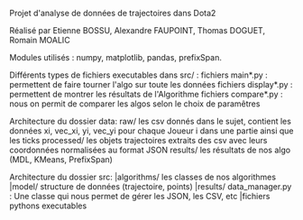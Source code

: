 Projet d'analyse de données de trajectoires dans Dota2

Réalisé par Etienne BOSSU, Alexandre FAUPOINT, Thomas DOGUET, Romain MOALIC


Modules utilisés : numpy, matplotlib, pandas, prefixSpan.


Différents types de fichiers executables dans src/ :
    fichiers main*.py : permettent de faire tourner l'algo sur toute les données
    fichiers display*.py : permettent de montrer les résultats de l'Algorithme
    fichiers compare*.py : nous on permit de comparer les algos selon le choix de paramêtres


Architecture du dossier data:
    raw/
        les csv donnés dans le sujet, contient les données xi, vec_xi, yi, vec_yi pour chaque Joueur i dans une partie ainsi que les ticks
    processed/
        les objets trajectoires extraits des csv avec leurs coordonnées normalisées au format JSON
    results/
        les résultats de nos algo (MDL, KMeans, PrefixSpan)


Architecture du dossier src:
    |algorithms/
        les classes de nos algorithmes
    |model/
        structure de données (trajectoire, points)
    |results/
        data_manager.py : Une classe qui nous permet de gérer les JSON, les CSV, etc
    |fichiers pythons executables
    
